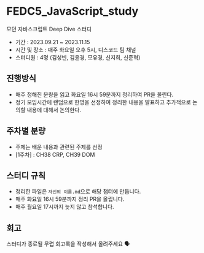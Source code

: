 # FEDC5_JavaScript_study

모던 자바스크립트 Deep Dive 스터디

- 기간 : 2023.09.21 ~ 2023.11.15
- 시간 및 장소 : 매주 화요일 오후 5시, 디스코드 팀 채널
- 스터디원 : 4명 (김성빈, 김윤경, 모유경, 신지희, 신준혁)

## 진행방식

- 매주 정해진 분량을 읽고 화요일 16시 59분까지 정리하여 PR을 올린다.
- 정기 모임시간에 랜덤으로 한명을 선정하여 정리한 내용을 발표하고 추가적으로 논의할 내용에 대해서 논의한다.

## 주차별 분량

- 주제는 배운 내용과 관련된 주제를 선정
- [1주차] : CH38 CRP, CH39 DOM

## 스터디 규칙

- 정리한 파일은 `자신의 이름.md`으로 해당 챕터에 만듭니다.
- 매주 화요일 16시 59분까지 정리 PR을 올립니다.
- 매주 월요일 17시까지 늦지 않고 참석합니다.

## 회고

스터디가 종료될 무렵 회고록을 작성해서 올려주세요 🗣️
